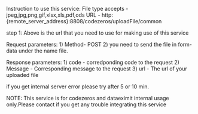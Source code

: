 Instruction to use this service:
File type accepts - jpeg,jpg,png,gif,xlsx,xls,pdf,ods
URL - http:{remote_server_address}:8808/codezeros/uploadFile/common


step 1: Above is the url that you need to use for making use of this service

Request parameters:
    1) Method- POST
    2)  you need to send the file in form-data under the name file.

Response parameters:
    1) code - corredponding code to the request 
    2) Message - Corresponding message to the request
    3) url - The url of your uploaded file

if you get internal server error please try after  5 or 10 min.


NOTE: This service is for codezeros and dataeximit internal usage only.Please contact if you get any trouble integrating this service


